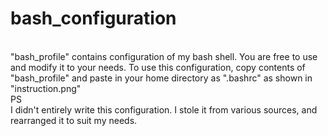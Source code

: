 # bash_configuration
<br>
"bash_profile" contains configuration of my bash shell. You are free to use and modify it to your needs. To use this configuration, copy contents of "bash_profile" and paste in your home directory as ".bashrc" as shown in "instruction.png"
<br>
PS
<br>
I didn't entirely write this configuration. I stole it from various sources, and rearranged it to suit my needs.
